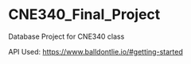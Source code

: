 # CNE340_Final_Project
 Database Project for CNE340 class

API Used: https://www.balldontlie.io/#getting-started

